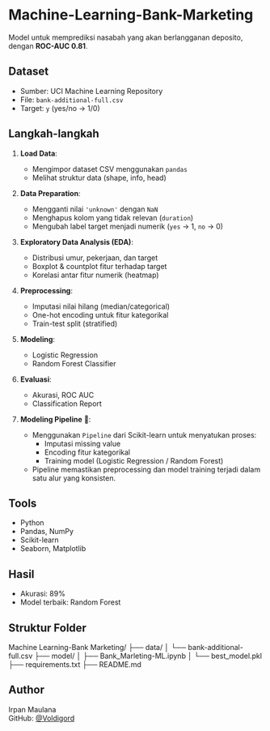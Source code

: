 # Machine-Learning-Bank-Marketing
Model untuk memprediksi nasabah yang akan berlangganan deposito, dengan **ROC-AUC 0.81**.

##  Dataset

- Sumber: UCI Machine Learning Repository
- File: `bank-additional-full.csv`
- Target: `y` (yes/no → 1/0)

##  Langkah-langkah

1. **Load Data**:
   - Mengimpor dataset CSV menggunakan `pandas`
   - Melihat struktur data (shape, info, head)

2. **Data Preparation**:
   - Mengganti nilai `'unknown'` dengan `NaN`
   - Menghapus kolom yang tidak relevan (`duration`)
   - Mengubah label target menjadi numerik (`yes` → 1, `no` → 0)

3. **Exploratory Data Analysis (EDA)**:
   - Distribusi umur, pekerjaan, dan target
   - Boxplot & countplot fitur terhadap target
   - Korelasi antar fitur numerik (heatmap)

4. **Preprocessing**:
   - Imputasi nilai hilang (median/categorical)
   - One-hot encoding untuk fitur kategorikal
   - Train-test split (stratified)

5. **Modeling**:
   - Logistic Regression
   - Random Forest Classifier

6. **Evaluasi**:
   - Akurasi, ROC AUC
   - Classification Report

7. **Modeling Pipeline** 🧱:
   - Menggunakan `Pipeline` dari Scikit-learn untuk menyatukan proses:
     - Imputasi missing value
     - Encoding fitur kategorikal
     - Training model (Logistic Regression / Random Forest)
   - Pipeline memastikan preprocessing dan model training terjadi dalam satu alur yang konsisten.


##  Tools

- Python
- Pandas, NumPy
- Scikit-learn
- Seaborn, Matplotlib

##  Hasil

- Akurasi: 89%
- Model terbaik: Random Forest

##  Struktur Folder

Machine Learning-Bank Marketing/ 
├── data/ 
│	 └── bank-additional-full.csv
├── model/
│	 ├── Bank_Marleting-ML.ipynb
│	 └── best_model.pkl
├── requirements.txt 
├── README.md 


##  Author

Irpan Maulana  
GitHub: [@Voldigord](https://github.com/Voldigord)
